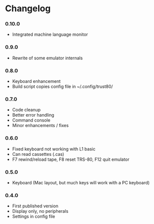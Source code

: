# Changelog

### 0.10.0

- Integrated machine language monitor

### 0.9.0

- Rewrite of some emulator internals

### 0.8.0

- Keyboard enhancement
- Build script copies config file in ~/.config/trust80/

### 0.7.0

- Code cleanup
- Better error handling
- Command console
- Minor enhancements / fixes

### 0.6.0

- Fixed keyboard not working with L1 basic
- Can read cassettes (.cas)
- F7 rewind/reload tape, F8 reset TRS-80, F12 quit emulator

### 0.5.0

- Keyboard (Mac layout, but much keys will work with a PC keyboard)

### 0.4.0

- First published version
- Display only, no peripherals
- Settings in config file